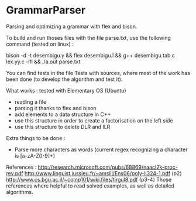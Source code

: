 GrammarParser
=============

Parsing and optimizing a grammar with flex and bison.

To build and run thoses files with the file parse.txt, use the following command (tested on linux) :

bison -d -t desembigu.y && flex desembigu.l && g++ desembigu.tab.c lex.yy.c -lfl && ./a.out parse.txt

You can find tests in the file Tests with sources, where most of the work has been done (to develop the algorithm and test it).

What works : tested with Elementary OS (Ubuntu)
- reading a file
- parsing it thanks to flex and bison
- add elements to a data structure in C++
- use this structure in order to create a factorisation on the left side
- use this structure to delete DLR and ILR

Extra things to be done :
- Parse more characters as words (current regex recognizing a character is [a-zA-Z0-9]+)

References :
http://research.microsoft.com/pubs/68869/naacl2k-proc-rev.pdf
http://www.linguist.jussieu.fr/~amsili/Ens06/poly-li324-1.pdf (p2)
http://www.cs.bgu.ac.il/~comp101/wiki.files/tirgul8.pdf (p3-4)
Those references where helpful to read solved examples, as well as detailed algorithms.

